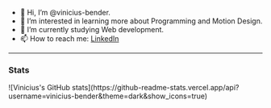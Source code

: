 - 👋 Hi, I’m @vinicius-bender.
- 👀 I’m interested in learning more about Programming and Motion Design.
- 🌱 I’m currently studying Web development.
- 📫 How to reach me: <a href="https://www.linkedin.com/in/vinicius-bender/">LinkedIn</a>


<hr />

### Stats

<div>
    ![Vinicius's GitHub stats](https://github-readme-stats.vercel.app/api?username=vinicius-bender&theme=dark&show_icons=true)
</div>
